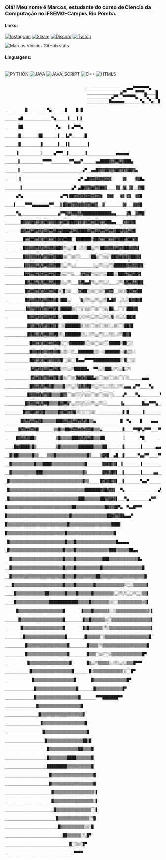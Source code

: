 ### Olá! Meu nome é Marcos, estudante do curso de Ciencia da Computação no IFSEMG-Campus Rio Pomba.

#### Links:

[![Instagram](https://img.shields.io/badge/Instagram-E4405F?style=for-the-badge&logo=instagram&logoColor=white)](https://www.instagram.com/marcos_otavi.out/) [![Steam](https://img.shields.io/badge/Steam-000000?style=for-the-badge&logo=steam&logoColor=white)](https://steamcommunity.com/id/marcos10010mais1000/) [![Discord](https://img.shields.io/badge/Discord-7289DA?style=for-the-badge&logo=discord&logoColor=white)](https://discord.gg/pkZtRUHXDK) [![Twitch](https://img.shields.io/badge/Twitch-9146FF?style=for-the-badge&logo=twitch&logoColor=white)](https://www.twitch.tv/marcos10010) 

![Marcos Vinicius GitHub stats](https://github-readme-stats.vercel.app/api?username=undercity1914&show_icons=true&theme=radical)

#### Linguagens: 
<div style="display: inline_block"><br>
  <img align="center" alt="PYTHON" src="https://img.shields.io/badge/Python-3776AB?style=for-the-badge&logo=python&logoColor=white"/>
  <img align="center" alt="JAVA" src="https://img.shields.io/badge/Java-ED8B00?style=for-the-badge&logo=openjdk&logoColor=white"/>
  <img align="center" alt="JAVA_SCRIPT" src="https://img.shields.io/badge/JavaScript-323330?style=for-the-badge&logo=javascript&logoColor=F7DF1E"/>
  <img align="center" alt="C++" src="https://img.shields.io/badge/C%2B%2B-00599C?style=for-the-badge&logo=c%2B%2B&logoColor=white"/>
   <img align="center" alt="HTML5" src="https://img.shields.io/badge/HTML5-E34F26?style=for-the-badge&logo=html5&logoColor=white"/> 
</div><br>





                                        ___________________▄▄▄▀▀▀▀▀▀▀▄
                                         _______________▄▀▀____▀▀▀▀▄____█
                                         ___________▄▀▀__▀▀▀▀▀▀▄___▀▄___█
                                         __________█▄▄▄▄▄▄_______▀▄__▀▄__█
                                         _________█_________▀▄______█____█_█
                                         ______▄█_____________▀▄_____▐___▐_▌
                                         ______██_______________▀▄___▐_▄▀▀▀▄
                                         ______█________██_______▌__▐▄▀______█
                                         ______█_________█_______▌__▐▐________▐
                                         _____▐__________▌_____▄▀▀▀__▌_______▐_____________▄▄▄▄▄▄
                                         ______▌__________▀▀▀▀________▀▀▄▄▄▀______▄▄████▓▓▓▓▓▓▓███▄
                                         ______▌____________________________▄▀__▄▄█▓▓▓▓▓▓▓▓▓▓▓▓▓▓▓▓▓▄
                                         ______▐__________________________▄▀_▄█▓▓▓▓▓▓▓▓▓▓_____▓▓____▓▓█▄
                                         _______▌______________________▄▀_▄█▓▓▓▓▓▓▓▓▓▓▓____▓▓_▓▓_▓▓__▓▓█
                                         _____▄▀▄_________________▄▀▀▌██▓▓▓▓▓▓▓▓▓▓▓▓▓__▓▓▓___▓▓_▓▓__▓▓█
                                         ____▌____▀▀▀▄▄▄▄▄▄▄▄▀▀___▌█▓▓▓▓▓▓▓▓▓▓▓▓▓▓▓__▓________▓▓___▓▓▓█
                                         _____▀▄_________________▄▀▀▓▓▓▓▓▓▓▓█████████████▄▄_____▓▓__▓▓▓█
                                         _______█▓▓▓▓▓▓▓▓▓▓▓▓▓▓▓█▓▓▓▓▓██▓▓▓▓▓▓▓▓▓▓▓▓▓▓▓██▄▄___▓▓▓▓▓█
                                         _______█▓▓▓▓▓▓▓▓▓▓▓▓▓▓▓█▓▓███▓▓▓▓████▓▓▓▓▓▓▓▓▓▓▓▓▓██▓▓▓▓▓▓█
                                         ________█▓▓▓▓▓▓▓▓▓▓▓▓▓▓█▓█▓▓██░░███████░██▓▓▓▓▓▓▓▓▓▓██▓▓▓▓▓█
                                         ________█▓▓▓▓▓▓▓▓▓▓▓▓▓▓██▓░░░░░█░░░░░██░░░░██▓▓▓▓▓▓▓▓▓██▓▓▓▓▌
                                         ________█▓▓▓▓▓▓▓▓▓▓▓▓▓▓███░░░░░░░░____░██░░░░░░░██▓▓▓▓▓▓▓██▓▓▌
                                         ________▐▓▓▓▓▓▓▓▓▓▓▓▓▓▓██░░░░░░░________░░░░░░░░░██████▓▓▓▓▓█▓▌
                                         ________▐▓▓▓▓▓▓▓▓▓▓▓▓▓▓██░░░░░░___▓▓▓▓▓░░░░░░░███░░███▓▓▓▓▓█▓▌
                                         _________█▓▓▓▓▓▓▓▓▓▓▓▓▓██░░░░░___▓▓█▄▄▓░░░░░░░░___░░░░█▓▓▓▓▓█▓▌
                                         _________█▓▓▓▓▓▓▓▓▓▓▓▓▓█░░█░░░___▓▓██░░░░░░░░▓▓▓▓__░░░░█▓▓▓▓██
                                         _________█▓▓▓▓▓▓▓▓▓▓▓▓▓█░███░░____▓░░░░░░░░░░░█▄█▓__░░░░█▓▓█▓█
                                         _________▐▓▓▓▓▓▓▓▓▓▓▓▓▓█░█████░░░░░░░░░░░░░░░░░█▓__░░░░███▓█
                                         __________█▓▓▓▓▓▓▓▓▓▓▓▓█░░███████░░░░░░░░░░░░░░░▓_░░░░░██▓█
                                         __________█▓▓▓▓▓▓▓▓▓▓▓▓█░░░███████░░░░░░░░░░░░░░_░░░░░██▓█
                                         __________█▓▓▓▓▓▓▓▓▓▓▓▓█░░░███████░░░░░░░░░░░░░░░░░░░██▓█
                                         ___________█▓▓▓▓▓▓▓▓▓▓▓▓█░░░░███████░░░░░░░░░░░█████░██░░░
                                         ___________█▓▓▓▓▓▓▓▓▓▓▓▓█░░░░░░__███████░░░░░███████░░█░░░░
                                         ___________█▓▓▓▓▓▓▓▓▓▓▓▓▓█░░░░░░█▄▄▄▀▀▀▀████████████░░█░░░░
                                         ___________▐▓▓▓▓▓▓▓▓▓▓▓▓█░░░░░░██████▄__▀▀░░░███░░░░░█░░░
                                         ___________▐▓▓▓▓▓▓▓▓▓▓▓█▒█░░░░░░▓▓▓▓▓███▄░░░░░░░░░░░░░░░______▄▄▄
                                         ___________█▓▓▓▓▓▓▓▓▓█▒▒▒▒█░░░░░░▓▓▓▓▓█░░░░░░░░░░░░░░░▄▄▄_▄▀▀____▀▄
                                         __________█▓▓▓▓▓▓▓▓▓█▒▒▒▒█▓▓░░░░░░░░░░░░░░░░░░░░░____▄▀____▀▄_________▀▄
                                         _________█▓▓▓▓▓▓▓▓▓█▒▒▒▒█▓▓▓▓░░░░░░░░░░░░░░░░░______▐▄________█▄▄▀▀▀▄__█
                                         ________█▓▓▓▓▓▓▓▓█▒▒▒▒▒▒█▓▓▓▓▓▓▓░░░░░░░░░____________█_█______▐_________▀▄▌
                                         _______█▓▓▓▓▓▓▓▓█▒▒▒▒▒▒███▓▓▓▓▓▓▓▓▓▓▓█▒▒▄___________█__▀▄____█____▄▄▄____▐
                                         ______█▓▓▓▓▓▓▓█_______▒▒█▒▒██▓▓▓▓▓▓▓▓▓▓█▒▒▒▄_________█____▀▀█▀▄▀▀▀___▀▀▄▄▐
                                         _____█▓▓▓▓▓██▒_________▒█▒▒▒▒▒███▓▓▓▓▓▓█▒▒▒██________▐_______▀█_____________█
                                         ____█▓▓████▒█▒_________▒█▒▒▒▒▒▒▒▒███████▒▒▒▒██_______█_______▐______▄▄▄_____█
                                         __█▒██▒▒▒▒▒▒█▒▒____▒▒▒█▒▒▒▒▒▒▒▒▒▒▒▒▒▒█▒____▒█▓█__▄█__█______▀▄▄▀▀____▀▀▄▄█
                                         __█▒▒▒▒▒▒▒▒▒▒█▒▒▒████▒▒▒▒▒▒▒▒▒▒▒▒▒▒▒█_______█▓▓█▓▓▌_▐________▐____________▐
                                         __█▒▒▒▒▒▒▒▒▒▒▒███▒▒▒▒▒▒▒▒▒▒▒▒▒▒▒▒▒▒█▒_______█▓▓▓█▓▌__▌_______▐_____▄▄____▐
                                         _█▒▒▒▒▒▒▒▒▒▒▒▒▒▒▒▒▒▒▒▒▒▒▒▒▒▒▒▒▒▒▒▒▒█▒▒_____█▓▓▓█▓▓▌__▌_______▀▄▄▀______▐
                                         _█▒▒▒▒▒▒▒▒▒▒▒▒▒▒▒▒▒▒▒▒▒▒▒▒▒▒▒▒▒▒▒▒▒▒███████▓▓█▓▓▓▌__▀▄_______________▄▀
                                         _█▒▒▒▒▒▒▒▒▒▒▒▒▒▒▒▒▒▒▒▒▒▒▒▒▒▒▒▒▒▒▒███▒▒▒▒▒▒▒██▓▓▓▓▓▌___▀▄_________▄▀▀
                                         █▒▒▒▒▒▒▒▒▒▒▒▒▒▒▒▒▒▒▒▒▒▒▒▒▒▒▒▒▒██▒▒▒▒▒▒▒▒▒▒▒▒▒█▓▓▓▓▓▀▄__▀▄▄█▀▀▀
                                         █▒▒▒▒▒▒▒▒▒▒▒▒▒▒▒▒▒▒▒▒▒▒▒▒▒▒▒▒█▒▒▒▒▒▒▒▒▒▒▒▒▒▒▒▒██▓▓▓▓██▄▄▄▀
                                         █▒▒▒▒▒▒▒▒▒▒▒▒▒▒▒▒▒▒▒▒▒▒▒▒▒▒▒█▒▒▒▒▒▒▒▒▒▒▒▒▒▒▒▒▒▒▒████
                                         █▒▒▒▒▒▒▒▒▒▒▒▒▒▒▒▒▒▒▒▒▒▒▒▒▒▒█▒▒▒▒▒▒▒▒▒▒▒▒▒▒▒▒▒▒▒▒▒█
                                         _█▒▒▒▒▒▒▒▒▒▒▒▒▒▒▒▒▒▒▒▒▒▒▒▒▒█▒▒▒█▒▒▒▒▒▒▒▒▒▒▒▒▒▒▒▒▒▒█▄▄▄▄▄
                                         _█▒▒▒▒▒▒▒▒▒▒▒▒▒▒▒▒▒▒▒▒▒▒▒▒█▒▒▒▒█▒▒▒▒▒▒▒▒▒▒▒▒▒▒▒███▒▒▒▒▒▒██▄▄
                                         __█▒▒▒▒▒▒▒▒▒▒▒▒▒▒▒▒▒▒▒▒▒▒▒█▒▒▒▒█▒▒▒▒▒▒▒▒▒▒▒▒███▒▒▒▒▒▒▒▒▒▒▒▒▒█▄
                                         __█▒▒▒▒▒▒▒▒▒▒▒▒▒▒▒▒▒▒▒▒▒▒▒█▒▒▒▒█▒▒▒▒▒▒▒▒▒▒▒█▒▒▒▒▒▒▒▒▒▒▒▒▒▒▒▒▒▒█
                                         __█▒▒▒▒▒▒▒▒▒▒▒▒▒▒▒▒▒▒▒▒▒▒▒█▒▒▒▒█▒▒▒▒▒▒▒▒▒██▒▒▒▒▒▒▒▒▒▒▒▒▒▒▒▒▒▒▒▒█
                                         ___█▒▒▒▒▒▒▒▒▒▒▒▒▒▒▒▒▒▒▒▒▒▒█▒▒▒▒█▒▒▒▒▒▒▒▒█▒▒▒▒▒▒▒▒▒▒▒▒▒░░░░▒▒▒▒▒▒▌
                                         ____█▒▒▒▒▒▒▒▒▒▒▒▒▒██▒▒▒▒▒▒▒█▒▒▒▒█▒▒▒▒▒▒█▒▒▒▒▒▒▒▒▒░░░░░░░░░░░░░▒▒▌
                                         ____█▒▒▒▒▒▒▒▒▒▒▒▒▒▒▒█████████████▒▒▒▒▒█▒▒▒▒▒▒▒▒░░░░▒▒▒▒▒▒▒▒▒▒▒░▒▌
                                         _____█▒▒▒▒▒▒▒▒▒▒▒▒▒▒▒▒▒▒▒▒█_______▐▒▒▒▒█▒▒▒▒▒▒▒░░░▒▒▒▒▒▒▒▒▒▒▒▒▒▒▒░▌
                                         ______█▒▒▒▒▒▒▒▒▒▒▒▒▒▒▒▒▒▒▒█________█▒▒█▒▒▒▒▒▒░░░▒▒▒▒▒▒▒▒▒▒▒▒▒▒▒▒▒▒▌
                                         _______█▒▒▒▒▒▒▒▒▒▒▒▒▒▒▒▒▒▒█________█▒█▒▒▒▒▒▒░░░▒▒▒▒▒▒▒▒▒▒▒▒▒▒▒▒▒▒▒▌
                                         ________█▒▒▒▒▒▒▒▒▒▒▒▒▒▒▒▒▒▒█________█▒▒▒▒▒▒░░▒▒▒▒▒▒▒▒▒▒▒▒▒▒▒▒▒▒▒▒█
                                         _________█▒▒▒▒▒▒▒▒▒▒▒▒▒▒▒▒▒▒█________█▒▒▒▒░░▒▒▒▒▒▒▒▒▒▒▒▒▒▒▒▒▒▒▒▒█
                                         _________█▒▒▒▒▒▒▒▒▒▒▒▒▒▒▒▒▒▒█________█▒▒▒░░░░░░░▒▒▒▒▒▒▒▒▒▒▒▒▒▒█▀
                                         __________█▒▒▒▒▒▒▒▒▒▒▒▒▒▒▒▒▒▒█_______█▒░░░▒▒▒▒▒░░░░░░░░▒▒▒█▀▀▀
                                         ___________█▒▒▒▒▒▒▒▒▒▒▒▒▒▒▒▒▒▒█_______█░▒▒▒▒▒▒▒▒▒▒▒▒▒░░░░█▀
                                         ____________█▒▒▒▒▒▒▒▒▒▒▒▒▒▒▒▒▒▒█_______█▒▒▒▒▒▒▒▒▒▒▒▒▒▒▒█▀
                                         _____________█▒▒▒▒▒▒▒▒▒▒▒▒▒▒▒▒▒▒█_______█▒▒▒▒▒▒▒▒▒▒▒▒█▀
                                         _____________█▒▒▒▒▒▒▒▒▒▒▒▒▒▒▒▒▒▒▒█_______▀▀▀███████▀▀
                                         ______________█▒▒▒▒▒▒▒▒▒▒▒▒▒▒▒▒▒▒▒█
                                         _______________█▒▒▒▒▒▒▒▒▒▒▒▒▒▒▒▒▒▒▒█
                                         ________________█▒▒▒▒▒▒▒▒▒▒▒▒▒▒▒▒▒▒▒█
                                         _________________█▒▒▒▒▒▒▒▒▒▒▒▒▒▒▒▒▒▒▒█
                                         __________________█▒▒▒▒▒▒▒▒▒▒▒▒▒▒▒▒██▒█
                                         ___________________█▒▒▒▒▒▒▒▒▒▒▒▒▒██▒▒▒▒█
                                         ___________________█▒▒▒▒▒▒▒▒████▒▒▒▒▒▒▒█
                                         ___________________█████████▒▒▒▒▒▒▒▒▒▒▒█
                                         ____________________█▒▒▒▒▒▒▒▒▒▒▒▒▒▒▒▒▒▒▒█
                                         ____________________█▒▒▒▒▒▒▒▒▒▒▒▒▒▒▒▒▒▒▒█
                                         _____________________█▒▒▒▒▒▒▒▒▒▒▒▒▒▒▒▒▒▒░▌
                                         _____________________█▒▒▒▒▒▒▒▒▒▒▒▒▒▒▒▒▒▒░▌
                                         ______________________█▒▒▒▒▒▒▒▒▒▒▒▒▒▒▒▒░░▌
                                         _______________________█▒▒▒▒▒▒▒▒▒▒▒▒▒▒░░█
                                         ________________________█▒▒▒▒▒▒▒▒▒▒▒░░░█
                                         __________________________██▒▒▒▒▒▒░░░█▀
                                         _____________________________█░░░░░█▀
                                         _______________________________▀▀▀▀
